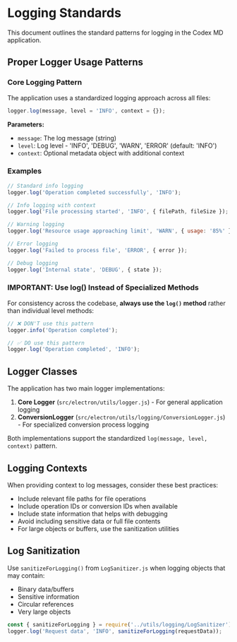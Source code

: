 # Logging Standards

This document outlines the standard patterns for logging in the Codex MD application.

## Proper Logger Usage Patterns

### Core Logging Pattern

The application uses a standardized logging approach across all files:

```javascript
logger.log(message, level = 'INFO', context = {});
```

**Parameters:**
- `message`: The log message (string)
- `level`: Log level - 'INFO', 'DEBUG', 'WARN', 'ERROR' (default: 'INFO')
- `context`: Optional metadata object with additional context

### Examples

```javascript
// Standard info logging
logger.log('Operation completed successfully', 'INFO');

// Info logging with context
logger.log('File processing started', 'INFO', { filePath, fileSize });

// Warning logging
logger.log('Resource usage approaching limit', 'WARN', { usage: '85%' });

// Error logging
logger.log('Failed to process file', 'ERROR', { error });

// Debug logging
logger.log('Internal state', 'DEBUG', { state });
```

### IMPORTANT: Use log() Instead of Specialized Methods

For consistency across the codebase, **always use the `log()` method** rather than individual level methods:

```javascript
// ❌ DON'T use this pattern
logger.info('Operation completed');

// ✅ DO use this pattern
logger.log('Operation completed', 'INFO');
```

## Logger Classes

The application has two main logger implementations:

1. **Core Logger** (`src/electron/utils/logger.js`) - For general application logging
2. **ConversionLogger** (`src/electron/utils/logging/ConversionLogger.js`) - For specialized conversion process logging

Both implementations support the standardized `log(message, level, context)` pattern.

## Logging Contexts

When providing context to log messages, consider these best practices:

- Include relevant file paths for file operations
- Include operation IDs or conversion IDs when available
- Include state information that helps with debugging
- Avoid including sensitive data or full file contents
- For large objects or buffers, use the sanitization utilities

## Log Sanitization

Use `sanitizeForLogging()` from `LogSanitizer.js` when logging objects that may contain:

- Binary data/buffers
- Sensitive information
- Circular references
- Very large objects

```javascript
const { sanitizeForLogging } = require('../utils/logging/LogSanitizer');
logger.log('Request data', 'INFO', sanitizeForLogging(requestData));